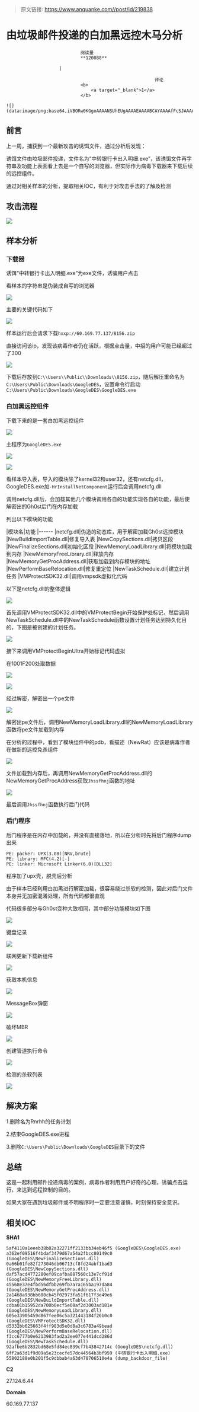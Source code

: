 > 原文链接: https://www.anquanke.com//post/id/219838 


# 由垃圾邮件投递的白加黑远控木马分析


                                阅读量   
                                **120088**
                            
                        |
                        
                                                            评论
                                <b>
                                    <a target="_blank">1</a>
                                </b>
                                                                                                                                    ![](data:image/png;base64,iVBORw0KGgoAAAANSUhEUgAAAAEAAAABCAYAAAAfFcSJAAAAAXNSR0IArs4c6QAAAARnQU1BAACxjwv8YQUAAAAJcEhZcwAADsQAAA7EAZUrDhsAAAANSURBVBhXYzh8+PB/AAffA0nNPuCLAAAAAElFTkSuQmCC)
                                                                                            



## 前言

上一周，捕获到一个最新攻击的诱饵文件，通过分析后发现：

诱饵文件由垃圾邮件投递，文件名为“中转银行卡出入明细.exe”，该诱饵文件再字符串及功能上表面看上去是一个自写的浏览器，但实际作为病毒下载器来下载后续的远控组件。

通过对相关样本的分析，提取相关IOC，有利于对攻击手法的了解及检测



## 攻击流程

[![](https://p3.ssl.qhimg.com/t01e6f0878ca3c568b3.png)](https://p3.ssl.qhimg.com/t01e6f0878ca3c568b3.png)



## 样本分析

### <a class="reference-link" name="%E4%B8%8B%E8%BD%BD%E5%99%A8"></a>下载器

诱饵“中转银行卡出入明细.exe”为exe文件，诱骗用户点击

看样本的字符串是伪装成自写的浏览器

[![](https://p2.ssl.qhimg.com/t01543c62d7c774048f.png)](https://p2.ssl.qhimg.com/t01543c62d7c774048f.png)

主要的关键代码如下

[![](https://p5.ssl.qhimg.com/t0199cdaea823b64f56.png)](https://p5.ssl.qhimg.com/t0199cdaea823b64f56.png)

样本运行后会请求下载`hxxp://60.169.77.137/8156.zip`

直接访问该ip，发现该病毒作者仍在活跃，根据点击量，中招的用户可能已经超过了300

[![](https://p0.ssl.qhimg.com/t0148e749d4dd6ce83c.png)](https://p0.ssl.qhimg.com/t0148e749d4dd6ce83c.png)

下载后存放到`C:\\Users\\Public\\Downloads\\8156.zip`，随后解压重命名为`C:\Users\Public\Downloads\GoogleDES`，设置命令行启动`C:\Users\Public\Downloads\GoogleDES\GoogleDES.exe`

### <a class="reference-link" name="%E7%99%BD%E5%8A%A0%E9%BB%91%E8%BF%9C%E6%8E%A7%E7%BB%84%E4%BB%B6"></a>白加黑远控组件

下载下来的是一套白加黑远控组件

[![](https://p2.ssl.qhimg.com/t017a59a5fba5f7c271.png)](https://p2.ssl.qhimg.com/t017a59a5fba5f7c271.png)

主程序为`GoogleDES.exe`

[![](https://p4.ssl.qhimg.com/t010f26ada04005cbce.png)](https://p4.ssl.qhimg.com/t010f26ada04005cbce.png)

[![](https://p2.ssl.qhimg.com/t01e900ca82fac5855d.png)](https://p2.ssl.qhimg.com/t01e900ca82fac5855d.png)

看样本导入表，导入的模块除了kernel32和user32，还有netcfg.dll，GoogleDES.exe加`-HrInstallNetComponent`运行后会调用netcfg.dll

调用netcfg.dll后，会加载其他几个模块调用各自的功能实现各自的功能，最后使解密出的Gh0st后门在内存加载

列出以下模块的功能

|模块名|功能
|------
|netcfg.dll|伪造的动态库，用于解密加载Gh0st远控模块
|NewBuildImportTable.dll|修复导入表
|NewCopySections.dll|拷贝区段
|NewFinalizeSections.dll|初始化区段
|NewMemoryLoadLibrary.dll|将模块加载到内存
|NewMemoryFreeLibrary.dll|释放内存
|NewMemoryGetProcAddress.dll|获取加载到内存模块的地址
|NewPerformBaseRelocation.dll|修复重定位
|NewTaskSchedule.dll|建立计划任务
|VMProtectSDK32.dll|调用vmpsdk虚拟化代码

以下是netcfg.dll的整体逻辑

[![](https://p0.ssl.qhimg.com/t01bbc5b1ca453d4c60.png)](https://p0.ssl.qhimg.com/t01bbc5b1ca453d4c60.png)

首先调用VMProtectSDK32.dll中的VMProtectBegin开始保护处标记，然后调用NewTaskSchedule.dll中的NewTaskSchedule函数设置计划任务达到持久化目的，下图是被创建的计划任务。

[![](https://p1.ssl.qhimg.com/t01249e8eed74f8a11e.png)](https://p1.ssl.qhimg.com/t01249e8eed74f8a11e.png)

接下来调用VMProtectBeginUltra开始标记代码虚拟

在1001F200处取数据

[![](https://p4.ssl.qhimg.com/t01f91229649ee998be.png)](https://p4.ssl.qhimg.com/t01f91229649ee998be.png)

[![](https://p1.ssl.qhimg.com/t014251772e947ddabd.png)](https://p1.ssl.qhimg.com/t014251772e947ddabd.png)

经过解密，解密出一个pe文件

[![](https://p5.ssl.qhimg.com/t0103625a1ddf3fb0e4.png)](https://p5.ssl.qhimg.com/t0103625a1ddf3fb0e4.png)

解密出pe文件后，调用NewMemoryLoadLibrary.dll的NewMemoryLoadLibrary函数将pe文件加载到内存

在分析的过程中，看到了模块组件中的pdb，看描述（NewRat）应该是病毒作者在做新的远控免杀组件

[![](https://p5.ssl.qhimg.com/t01e5a0969803407bbe.png)](https://p5.ssl.qhimg.com/t01e5a0969803407bbe.png)

文件加载到内存后，再调用NewMemoryGetProcAddress.dll的NewMemoryGetProcAddress获取`Jhssfhnj`函数的地址

[![](https://p3.ssl.qhimg.com/t0117b14df84848afde.png)](https://p3.ssl.qhimg.com/t0117b14df84848afde.png)

最后调用`Jhssfhnj`函数执行后门代码

### <a class="reference-link" name="%E5%90%8E%E9%97%A8%E7%A8%8B%E5%BA%8F"></a>后门程序

后门程序是在内存中加载的，并没有直接落地，所以在分析时先将后门程序dump出来

```
PE: packer: UPX(3.08)[NRV,brute]        
PE: library: MFC(4.2)[-]                
PE: linker: Microsoft Linker(6.0)[DLL32]
```

程序加了upx壳，脱壳后分析

由于样本已经利用白加黑进行解密加载，很容易绕过杀软的检测，因此对后门文件本身并无加密混淆处理，所有代码都很直观

代码很多部分与Gh0st变种大致相同，其中部分功能模块如下图

[![](https://p2.ssl.qhimg.com/t01ceecec7f6e8218c4.png)](https://p2.ssl.qhimg.com/t01ceecec7f6e8218c4.png)

键盘记录

[![](https://p1.ssl.qhimg.com/t01e40c225dee785bdd.png)](https://p1.ssl.qhimg.com/t01e40c225dee785bdd.png)

联网更新下载新组件

[![](https://p4.ssl.qhimg.com/t013900b6a7fb1b49f1.png)](https://p4.ssl.qhimg.com/t013900b6a7fb1b49f1.png)

获取本机信息

[![](https://p1.ssl.qhimg.com/t0158cfad223230c1df.png)](https://p1.ssl.qhimg.com/t0158cfad223230c1df.png)

MessageBox弹窗

[![](https://p4.ssl.qhimg.com/t013bd1863e2fb76d28.png)](https://p4.ssl.qhimg.com/t013bd1863e2fb76d28.png)

破坏MBR

[![](https://p4.ssl.qhimg.com/t010bca9bafbd2ff816.png)](https://p4.ssl.qhimg.com/t010bca9bafbd2ff816.png)

创建管道执行命令

[![](https://p2.ssl.qhimg.com/t0133be56ad87742b94.png)](https://p2.ssl.qhimg.com/t0133be56ad87742b94.png)

检测的杀软列表

[![](https://p1.ssl.qhimg.com/t0124e79fcd578c797e.png)](https://p1.ssl.qhimg.com/t0124e79fcd578c797e.png)



## 解决方案

1.删除名为Rnrhh的任务计划

2.结束GoogleDES.exe进程

3.删除`C:\Users\Public\Downloads\GoogleDES`目录下的文件



## 总结

这是一起利用邮件投递病毒的案例，病毒作者利用用户好奇的心理，诱骗点击运行，来达到远程控制的目的。

如果大家在遇到垃圾邮件或不明程序时一定要注意谨慎，时刻保持安全意识。



## 相关IOC

**SHA1**

```
5af4110a1eeeb38b02a32271ff2133bb34eb46f5 (GoogleDES\GoogleDES.exe)
a362ef09516f4bdaf3479d67a54a2fbcc80149c0 (GoogleDES\NewFinalizeSections.dll)
0a66b01fe82f273046db06713cf8fd24abf1bad3 (GoogleDES\NewCopySections.dll)
daf57acd4772280ef09cafba887560c13e7cf91d (GoogleDES\NewMemoryFreeLibrary.dll)
45568e37e4fbd56dfbb269fb7a7a165ba197da84 (GoogleDES\NewMemoryGetProcAddress.dll)
2a1468a938bb600cb45f02973fa51f617f3e49e6 (GoogleDES\NewBuildImportTable.dll)
cdba01b15952da700b0ecf5e08af2d3003ad181e (GoogleDES\NewMemoryLoadLibrary.dll)
605e33905459d867fee06c5a321443184f26b0c0 (GoogleDES\VMProtectSDK32.dll)
d5332bb625663f4ff983d5e0d8a3c6783a49bead (GoogleDES\NewPerformBaseRelocation.dll)
f3cc6777b0e6213983fad2a2ee077e441dcd286d (GoogleDES\NewTaskSchedule.dll)
92afbe6b2832bd68e5fd84ec839cf7b43842714c (GoogleDES\netcfg.dll)
6ff2a63d1f9d09a5e23cecfe57dc44564b3bf959 (中转银行卡出入明细.exe)
55802188e0b201f5c9dbbab4a63d478706510e4a (dump_backdoor_file)
```

**C2**

27.124.6.44

**Domain**

60.169.77.137
